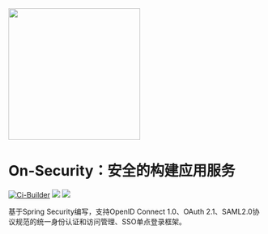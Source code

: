 <img src="https://apiboot.minbox.org/img/on-security.png" style="width:260px"/>

# On-Security：安全的构建应用服务

[![Ci-Builder](https://github.com/On-Security/on-security/actions/workflows/release.yml/badge.svg)](https://github.com/On-Security/on-security/actions)
[![](https://img.shields.io/maven-central/v/org.minbox.framework/on-security.svg?label=Maven%20Central)](https://search.maven.org/search?q=a:on-security-bom)
![](https://img.shields.io/badge/JDK-17+-green.svg)

基于Spring Security编写，支持OpenID Connect 1.0、OAuth 2.1、SAML2.0协议规范的统一身份认证和访问管理、SSO单点登录框架。
